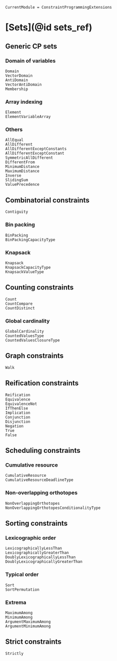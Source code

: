 ```@meta
CurrentModule = ConstraintProgrammingExtensions
```

# [Sets](@id sets_ref)

## Generic CP sets

### Domain of variables

```@docs
Domain
VectorDomain
AntiDomain
VectorAntiDomain
Membership
```

### Array indexing

```@docs
Element
ElementVariableArray
```

### Others

```@docs
AllEqual
AllDifferent
AllDifferentExceptConstants
AllDifferentExceptConstant
SymmetricAllDifferent
DifferentFrom
MinimumDistance
MaximumDistance
Inverse
SlidingSum
ValuePrecedence
```

## Combinatorial constraints

```@docs
Contiguity
```

### Bin packing

```@docs
BinPacking
BinPackingCapacityType
```

### Knapsack

```@docs
Knapsack
KnapsackCapacityType
KnapsackValueType
```

## Counting constraints

```@docs
Count
CountCompare
CountDistinct
```

### Global cardinality

```@docs
GlobalCardinality
CountedValuesType
CountedValuesClosureType
```

## Graph constraints

```@docs
Walk
```

## Reification constraints

```@docs
Reification
Equivalence
EquivalenceNot
IfThenElse
Implication
Conjunction
Disjunction
Negation
True
False
```

## Scheduling constraints

### Cumulative resource 

```@docs
CumulativeResource
CumulativeResourceDeadlineType
```

### Non-overlapping orthotopes

```@docs
NonOverlappingOrthotopes
NonOverlappingOrthotopesConditionalityType
```

## Sorting constraints

### Lexicographic order

```@docs
LexicographicallyLessThan
LexicographicallyGreaterThan
DoublyLexicographicallyLessThan
DoublyLexicographicallyGreaterThan
```

### Typical order

```@docs
Sort
SortPermutation
```

### Extrema

```@docs
MaximumAmong
MinimumAmong
ArgumentMaximumAmong
ArgumentMinimumAmong
```

## Strict constraints

```@docs
Strictly
```
